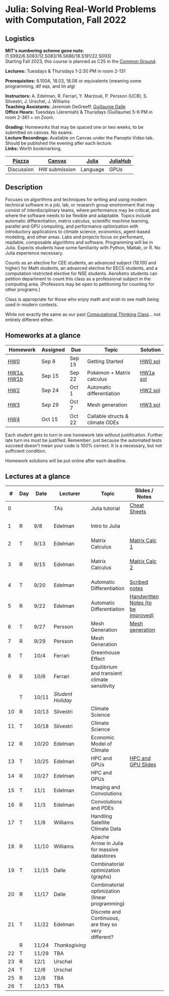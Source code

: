 # Julia: Solving Real-World Problems with Computation, Fall 2022

## Logistics

**MIT's numbering scheme gone nuts:** (1.S992/6.S083/12.S083/16.S686/18.S191/22.S093)  
Starting Fall 2023, this course is planned as C25 in the [Common Ground](https://computing.mit.edu/cross-cutting/common-ground-for-computing-education/common-ground-subjects/).  

**Lectures:** Tuesdays & Thursdays 1-2:30 PM in room 2-131  

**Prerequisites:** 6.100A, 18.03, 18.06 or equivalents (meaning some programming, dif eqs, and lin alg) 

**Instructors:** A. Edelman, R. Ferrari, Y. Marzouk, P. Persson (UCB), S. Silvestri, J. Urschel, J. Williams  
**Teaching Assistants:** Jeremiah DeGreeff, [Guillaume Dalle](https://gdalle.github.io/)  
**Office Hours:** Tuesdays (Jeremiah) & Thursdays (Guillaume) 5-6 PM in room 2-361 + on Zoom.

**Grading:** Homeworks that may be spaced one or two weeks, to be submitted on canvas. No exams.  
**Lecture Recordings:** Available on Canvas under the Panopto Video tab. Should be published the evening after each lecture.  
**Links:** Worth bookmarking.  

| [Piazza](https://piazza.com/mit/fall2022/179e6) | [Canvas](https://canvas.mit.edu/courses/15758) | [Julia](https://julialang.org/) | [JuliaHub](https://juliahub.com/ui/Home) |
| ----------------------------------------------- | ---------------------------------------------- | ------------------------------- | ---------------------------------------- |
| Discussion                                      | HW submission                                  | Language                        | GPUs                                     |

## Description

Focuses on algorithms and techniques for writing and using modern technical software in a job, lab, or research group environment that may consist of interdisciplinary teams, where performance may be critical, and where the software needs to be flexible and adaptable. Topics include automatic differentiation, matrix calculus, scientific machine learning, parallel and GPU computing, and performance optimization with introductory applications to climate science, economics, agent-based modeling, and other areas. Labs and projects focus on performant, readable, composable algorithms and software. Programming will be in Julia. Expects students have some familiarity with Python, Matlab, or R. No Julia experience necessary.

Counts as an elective for CEE students, an advanced subject (18.100 and higher) for Math students, an advanced elective for EECS students, and a computation restricted elective for NSE students. AeroAstro students can petition department to count this class as a professional subject in the computing area.
(Professors may be open to petitioning for counting for other programs.)

Class is appropriate for those who enjoy math and wish to see math being used in modern contexts.

While not exactly the same as our past [Computational Thinking Class](https://computationalthinking.mit.edu/Spring21/)... not entirely different either.

## Homeworks at a glance

| Homework                                                                                               | Assigned | Due    | Topic                           | Solution                                                                           |
| ------------------------------------------------------------------------------------------------------ | -------- | ------ | ------------------------------- | ---------------------------------------------------------------------------------- |
| [HW0](https://mit-c25.netlify.app/homeworks/hw0)                                                       | Sep 8    | Sep 15 | Getting Started                 | [HW0 sol](https://gdalle.github.io/JuliaComputationSolutions/hw0_solutions.html)   |
| [HW1a](https://mit-c25.netlify.app/homeworks/hw1a), [HW1b](https://mit-c25.netlify.app/homeworks/hw1b) | Sep 15   | Sep 22 | Pokémon + Matrix calculus       | [HW1a sol](https://gdalle.github.io/JuliaComputationSolutions/hw1a_solutions.html) |
| [HW2](https://mit-c25.netlify.app/homeworks/hw2)                                                       | Sep 24   | Oct 1  | Automatic differentiation       | [HW2 sol](https://gdalle.github.io/JuliaComputationSolutions/hw2_solutions.html)   |
| [HW3](https://mit-c25.netlify.app/homeworks/hw3)                                                       | Sep 29   | Oct 7  | Mesh generation                 | [HW3 sol](https://gdalle.github.io/JuliaComputationSolutions/hw3_solutions.html)   |
| [HW4](https://mit-c25.netlify.app/homeworks/hw4)                                                       | Oct 15   | Oct 22 | Callable structs & climate ODEs |

Each student gets to turn in one homework late without justification.
Further late turn ins must be justified.
Remember: just because the automated tests succeed doesn't mean your code is 100% correct.
It is a necessary, but not sufficient condition.

Homework solutions will be put online after each deadline.

## Lectures at a glance

| #   | Day | Date  | Lecturer          | Topic                                                | Slides / Notes                                                                                                                      | Notebooks                                                                                                                                                                                                   |
| --- | --- | ----- | ----------------- | ---------------------------------------------------- | ----------------------------------------------------------------------------------------------------------------------------------- | ----------------------------------------------------------------------------------------------------------------------------------------------------------------------------------------------------------- |
| 0   |     |       | TAs               | Julia tutorial                                       | [Cheat Sheets](https://computationalthinking.mit.edu/Spring21/cheatsheets/)                                                         | [Intro to Julia](https://gdalle.github.io/IntroJulia/), [Tutorial](https://mit-c25.netlify.app/notebooks/0_julia_tutorial)                                                                                  |
| 1   | R   | 9/8   | Edelman           | Intro to Julia                                       |                                                                                                                                     | [Hyperbolic Corgi](https://mit-c25.netlify.app/notebooks/1_hyperbolic_corgi), [Images](https://mit-c25.netlify.app/notebooks/1_images), [Abstraction](https://mit-c25.netlify.app/notebooks/1_abstraction), |
| 2   | T   | 9/13  | Edelman           | Matrix Calculus                                      | [Matrix Calc 1](https://docs.google.com/presentation/d/1TGZ5I3ZP907-itZrslKF4miReNzV1dAOXNU4QMCHkd8/edit#slide=id.p)                | [Matrix Jacobians](<https://mit-c25.netlify.app/notebooks/2_matrix_jacobians>), [Finite Differences](<https://mit-c25.netlify.app/notebooks/2_finite_differences>)                                          |
| 3   | R   | 9/15  | Edelman           | Matrix Calculus                                      | [Matrix Calc 2](https://docs.google.com/presentation/d/1IuwijmdWCes1Quh1gJxbHoMbA50Tk0xxXnaPvu3tQjQ/edit#slide=id.g15504621cdd_0_0) | [Linear Transformations](https://mit-c25.netlify.app/notebooks/3_linear_transformations), [Symmetric Eigenproblems](https://mit-c25.netlify.app/notebooks/3_symmetric_eigenvalue_derivatives)               |
| 4   | T   | 9/20  | Edelman           | Automatic Differentiation                            | [Scribed notes](https://hackmd.io/L2asbUw4RMCtGbknFOmTWw)                                                                           |
| 5   | R   | 9/22  | Edelman           | Automatic Differentiation                            | [Handwritten Notes (to be improved)](https://github.com/mitmath/JuliaComputation/blob/main/slides/ad_handwritten.pdf)               | [Reverse Mode AutoDiff Demo](https://simeonschaub.github.io/ReverseModePluto/notebook.html)                                                                                                                 |
| 6   | T   | 9/27  | Persson           | Mesh Generation                                      | [Mesh generation](slides/mesh_generation.pdf)                                                                                       | [Computational Geometry](https://mit-c25.netlify.app/notebooks/4_computational_geometry)                                                                                                                    |
| 7   | R   | 9/29  | Persson           | Mesh Generation                                      |                                                                                                                                     |
| 8   | T   | 10/4  | Ferrari           | Greenhouse Effect                                    |                                                                                                                                     | [Greenhouse effect](https://mit-c25.netlify.app/notebooks/8_greenhouse_effect)                                                                                                                              |
| 9   | R   | 10/6  | Ferrari           | Equilibrium and transient climate sensitivity        |                                                                                                                                     | [Climate sensitivity](https://mit-c25.netlify.app/notebooks/9_climate_sensitivity.html)                                                                                                                     |
|     | T   | 10/11 | *Student Holiday* |                                                      |
| 10  | R   | 10/13 | Silvestri         | Climate Science                                      |                                                                                                                                     | [Solving the climate system](https://mit-c25.netlify.app/notebooks/10_climate_science)                                                                                                                      |
| 11  | T   | 10/18 | Silvestri         | Climate Science                                      |  | "    "  |
| 12  | R   | 10/20 | Edelman           | Economic Model of Climate                            | |  [Economic Model](https://computationalthinking.mit.edu/Spring21/inverse_climate_model/),[Optimization with JUMP](https://computationalthinking.mit.edu/Spring21/optimization_with_JuMP/)
| 13  | T   | 10/25 | Edelman           | HPC and GPUs                                         | [HPC and GPU Slides](https://docs.google.com/presentation/d/1i6w4p26r_9lu_reHYZDIVnzh-4SdERVAoSI5i42lBU8/edit?usp=sharing)|
| 14  | R   | 10/27 | Edelman           | HPC and GPUs                                         |
| 15  | T   | 11/1  | Edelman           | Imaging and Convolutions                             |
| 16  | R   | 11/3  | Edelman           | Convolutions and PDEs                                |
| 17  | T   | 11/8  | Williams          | Handling Satellite Climate Data                      |
| 18  | R   | 11/10 | Williams          | Apache Arrow in Julia for massive datastores         |
| 19  | T   | 11/15 | Dalle             | Combinatorial optimization (graphs)                  |
| 20  | R   | 11/17 | Dalle             | Combinatorial optimization (linear programming)      |
| 21  | T   | 11/22 | Edelman           | Discrete and Continuous, are they so very different? |
|     | R   | 11/24 | *Thanksgiving*    |                                                      |
| 22  | T   | 11/29 | TBA               |                                                      |
| 23  | R   | 12/1  | Urschel           |                                                      |
| 24  | T   | 12/6  | Urschel           |                                                      |
| 25  | R   | 12/8  | TBA               |                                                      |
| 26  | T   | 12/13 | TBA               |                                                      |
